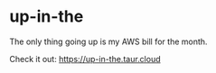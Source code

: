 # up-in-the

The only thing going up is my AWS bill for the month.

Check it out: https://up-in-the.taur.cloud